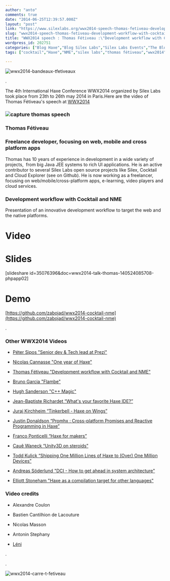 ```yaml
---
author: "anto"
comments: true
date: "2014-06-25T12:39:57.000Z"
layout: "post"
link: "https://www.silexlabs.org/wwx2014-speech-thomas-fetiveau-development-workflow-with-cocktail-and-nme/"
slug: "wwx2014-speech-thomas-fetiveau-development-workflow-with-cocktail-and-nme"
title: "WWX2014 speech : Thomas Fétiveau :\"Development workflow with Cocktail and NME\""
wordpress_id: 202751
categories: ["Blog Haxe","Blog Silex Labs","Silex Labs Events","The Blog"]
tags: ["cocktail","Haxe","NME","silex labs","thomas fétiveau","wwx2014"]

---
```

![wwx2014-bandeaux-tfetiveaux](https://www.silexlabs.org/wp-content/uploads/2014/06/wwx2014-bandeaux-tfetiveaux.png)

.

The 4th International Haxe Conference WWX2014 organized by Silex Labs took place from 23th to 26th may 2014 in Paris.Here are the video of Thomas Fétiveau's speech at [WWX2014](http://wwx.silexlabs.org/2014/)


### ![capture thomas speech](https://www.silexlabs.org/wp-content/uploads/2014/06/capture-thomas-speech-687x396.jpg)




### Thomas Fétiveau




### Freelance developer, focusing on web, mobile and cross platform apps




Thomas has 10 years of experience in development in a wide variety of projects,  from big Java JEE systems to rich UI applications. He is an active contributor to several Silex Labs open source projects like Silex, Cocktail and Cloud Explorer (see on Github). He is now working as a freelancer, focusing on web/mobile/cross-platform apps, e-learning, video players and cloud services.





### Development workflow with Cocktail and NME




Presentation of an innovative development workflow to target the web and the native platforms.








# Video





# Slides





[slideshare id=35076396&doc=wwx2014-talk-thomas-140524085708-phpapp02]


# Demo




[https://github.com/zabojad/wwx2014-cocktail-nme](https://github.com/zabojad/wwx2014-cocktail-nme)







.







### Other WWX2014 Videos






  * [Péter Sipos "Senior dev & Tech lead at Prezi"](https://www.silexlabs.org/?p=202977)


  * [Nicolas Cannasse "One year of Haxe"](https://www.silexlabs.org/?p=202725)


  * [Thomas Fétiveau "Development workflow with Cocktail and NME"](https://www.silexlabs.org/?p=202751)


  * [Bruno Garcia "Flambe"](https://www.silexlabs.org/?p=202765)


  * [Hugh Sanderson "C++ Magic"](https://www.silexlabs.org/?p=202807)


  * [Jean-Baptiste Richardet “What's your favorite Haxe IDE?”](https://www.silexlabs.org/?p=202957)


  * [Juraj Kirchheim “Tinkerbell - Haxe on Wings”](https://www.silexlabs.org/?p=202939)


  * [Justin Donaldson “Promhx : Cross-platform Promises and Reactive Programming in Haxe”](https://www.silexlabs.org/?p=202971)


  * [Franco Ponticelli “Haxe for makers”](https://www.silexlabs.org/?p=202990)


  * [Cauê Waneck “Unity3D on steroids”](https://www.silexlabs.org/?p=203012)


  * [Todd Kulick “Shipping One Million Lines of Haxe to (Over) One Million Devices”](https://www.silexlabs.org/?p=203004)


  * [Andreas Söderlund "DCI - How to get ahead in system architecture"](https://www.silexlabs.org/?p=203019)


  * [Elliott Stoneham "Haxe as a compilation target for other languages"](https://www.silexlabs.org/?p=202984)




### Video credits






  * Alexandre Coulon


  * Bastien Cantilhion de Lacouture


  * Nicolas Masson


  * Antonin Stephany


  * [Léni](http://www.leni.fr/)







.




.




![wwx2014-carre-t-fetiveau](https://www.silexlabs.org/wp-content/uploads/2014/06/wwx2014-carre-t-fetiveau.png)

